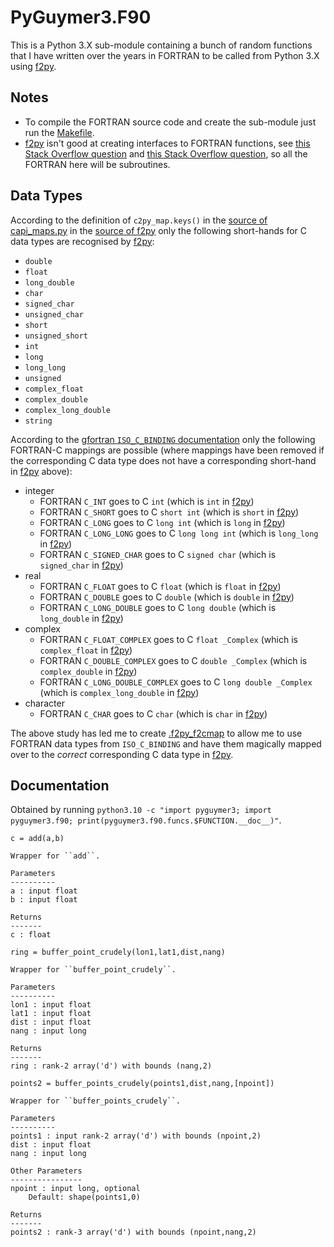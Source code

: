 # PyGuymer3.F90

This is a Python 3.X sub-module containing a bunch of random functions that I have written over the years in FORTRAN to be called from Python 3.X using [f2py](https://numpy.org/doc/stable/f2py/).

## Notes

* To compile the FORTRAN source code and create the sub-module just run the [Makefile](Makefile).
* [f2py](https://numpy.org/doc/stable/f2py/) isn't good at creating interfaces to FORTRAN functions, see [this Stack Overflow question](https://stackoverflow.com/questions/10913003/f2py-array-valued-functions) and [this Stack Overflow question](https://stackoverflow.com/questions/18669814/when-using-f2py-function-scope-within-fortran-module-different-than-when-compil), so all the FORTRAN here will be subroutines.

## Data Types

According to the definition of `c2py_map.keys()` in the [source of capi_maps.py](https://github.com/numpy/numpy/blob/master/numpy/f2py/capi_maps.py) in the [source of f2py](https://github.com/numpy/numpy/tree/master/numpy/f2py) only the following short-hands for C data types are recognised by [f2py](https://numpy.org/doc/stable/f2py/):

* `double`
* `float`
* `long_double`
* `char`
* `signed_char`
* `unsigned_char`
* `short`
* `unsigned_short`
* `int`
* `long`
* `long_long`
* `unsigned`
* `complex_float`
* `complex_double`
* `complex_long_double`
* `string`

According to the [gfortran `ISO_C_BINDING` documentation](https://gcc.gnu.org/onlinedocs/gfortran/ISO_005fC_005fBINDING.html) only the following FORTRAN-C mappings are possible (where mappings have been removed if the corresponding C data type does not have a corresponding short-hand in [f2py](https://numpy.org/doc/stable/f2py/) above):

* integer
    * FORTRAN `C_INT` goes to C `int` (which is `int` in [f2py](https://numpy.org/doc/stable/f2py/))
    * FORTRAN `C_SHORT` goes to C `short int` (which is `short` in [f2py](https://numpy.org/doc/stable/f2py/))
    * FORTRAN `C_LONG` goes to C `long int` (which is `long` in [f2py](https://numpy.org/doc/stable/f2py/))
    * FORTRAN `C_LONG_LONG` goes to C `long long int` (which is `long_long` in [f2py](https://numpy.org/doc/stable/f2py/))
    * FORTRAN `C_SIGNED_CHAR` goes to C `signed char` (which is `signed_char` in [f2py](https://numpy.org/doc/stable/f2py/))
* real
    * FORTRAN `C_FLOAT` goes to C `float` (which is `float` in [f2py](https://numpy.org/doc/stable/f2py/))
    * FORTRAN `C_DOUBLE` goes to C `double` (which is `double` in [f2py](https://numpy.org/doc/stable/f2py/))
    * FORTRAN `C_LONG_DOUBLE` goes to C `long double` (which is `long_double` in [f2py](https://numpy.org/doc/stable/f2py/))
* complex
    * FORTRAN `C_FLOAT_COMPLEX` goes to C `float _Complex` (which is `complex_float` in [f2py](https://numpy.org/doc/stable/f2py/))
    * FORTRAN `C_DOUBLE_COMPLEX` goes to C `double _Complex` (which is `complex_double` in [f2py](https://numpy.org/doc/stable/f2py/))
    * FORTRAN `C_LONG_DOUBLE_COMPLEX` goes to C `long double _Complex` (which is `complex_long_double` in [f2py](https://numpy.org/doc/stable/f2py/))
* character
    * FORTRAN `C_CHAR` goes to C `char` (which is `char` in [f2py](https://numpy.org/doc/stable/f2py/))

The above study has led me to create [.f2py_f2cmap](.f2py_f2cmap) to allow me to use FORTRAN data types from `ISO_C_BINDING` and have them magically mapped over to the *correct* corresponding C data type in [f2py](https://numpy.org/doc/stable/f2py/).

## Documentation

Obtained by running `python3.10 -c "import pyguymer3; import pyguymer3.f90; print(pyguymer3.f90.funcs.$FUNCTION.__doc__)"`.

```
c = add(a,b)

Wrapper for ``add``.

Parameters
----------
a : input float
b : input float

Returns
-------
c : float
```

```
ring = buffer_point_crudely(lon1,lat1,dist,nang)

Wrapper for ``buffer_point_crudely``.

Parameters
----------
lon1 : input float
lat1 : input float
dist : input float
nang : input long

Returns
-------
ring : rank-2 array('d') with bounds (nang,2)
```

```
points2 = buffer_points_crudely(points1,dist,nang,[npoint])

Wrapper for ``buffer_points_crudely``.

Parameters
----------
points1 : input rank-2 array('d') with bounds (npoint,2)
dist : input float
nang : input long

Other Parameters
----------------
npoint : input long, optional
    Default: shape(points1,0)

Returns
-------
points2 : rank-3 array('d') with bounds (npoint,nang,2)
```
